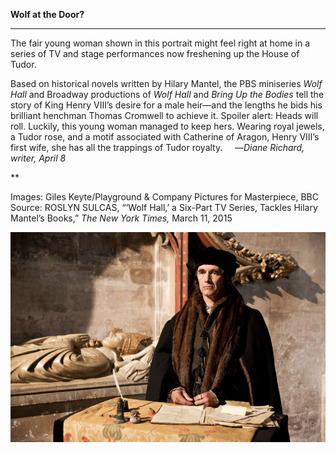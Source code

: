 **Wolf at the Door?**

****

The fair young woman shown in this portrait might feel right at home in a series of TV and stage performances now freshening up the House of Tudor. 

Based on historical novels written by Hilary Mantel, the PBS miniseries *Wolf Hall* and Broadway productions of *Wolf Hall* and *Bring Up the Bodies* tell the story of King Henry VIII’s desire for a male heir—and the lengths he bids his brilliant henchman Thomas Cromwell to achieve it. Spoiler alert: Heads will roll. Luckily, this young woman managed to keep hers. Wearing royal jewels, a Tudor rose, and a motif associated with Catherine of Aragon, Henry VIII’s first wife, she has all the trappings of Tudor royalty.  
   —*Diane Richard, writer, April 8*

**

Images: Giles Keyte/Playground & Company Pictures for Masterpiece, BBC
 Source: ROSLYN SULCAS, “‘Wolf Hall,’ a Six-Part TV Series, Tackles Hilary Mantel’s Books,” *The New York Times,* March 11, 2015

![](../images/15-4-8_87.6_WolfHallEDIT-1.jpeg)
